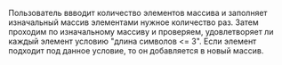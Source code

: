 Пользователь ввводит количество элементов массива и заполняет изначальный массив элементами нужное количество раз.
Затем проходим по изначальному массиву и проверяем, удовлетворяет ли  каждый элемент условию "длина символов <= 3". 
Если элемент подходит под данное условие, то он добавляется в новый массив.